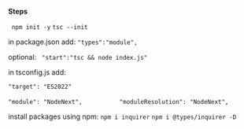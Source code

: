 **Steps**

` npm init -y`
` tsc --init `

in package.json add:
` "types":"module", `

optional:
 `  "start":"tsc && node index.js" `

in tsconfig.js add:

 `"target": "ES2022"`

` "module": "NodeNext",          `
` "moduleResolution": "NodeNext",`

install packages using npm:
`npm i inquirer`
`npm i @types/inquirer -D`
